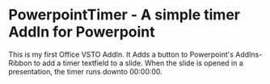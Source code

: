 # PowerpointTimer - A simple timer AddIn for Powerpoint

This is my first Office VSTO AddIn. It Adds a button to Powerpoint's AddIns-Ribbon to add a timer textfield to a slide. When the slide is opened in a presentation, the timer runs downto 00:00:00.